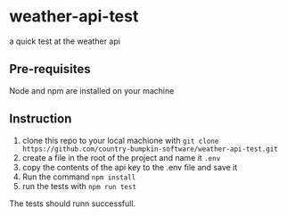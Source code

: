# weather-api-test
a quick test at the weather api

## Pre-requisites
Node and npm are installed on your machine

## Instruction

1. clone this repo to your local machione with ```git clone https://github.com/country-bumpkin-software/weather-api-test.git```
2. create a file in the root of the project and name it ```.env```
3. copy the contents of the api key to the .env file and save it
4. Run the command ```npm install```
5. run the tests with ```npm run test```

The tests should runn successfull.

